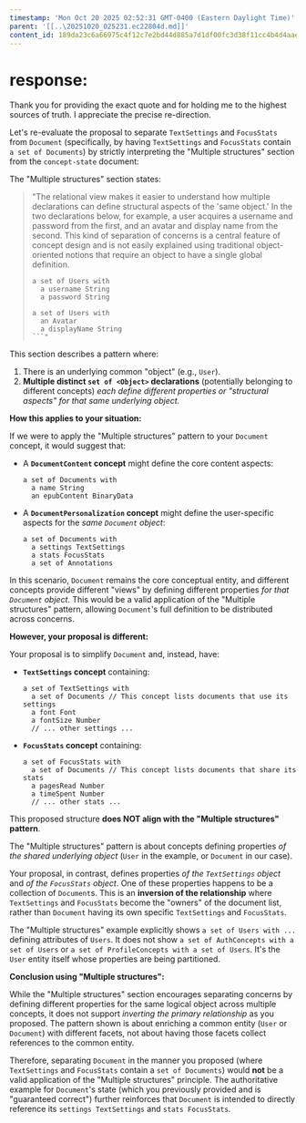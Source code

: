```yaml
---
timestamp: 'Mon Oct 20 2025 02:52:31 GMT-0400 (Eastern Daylight Time)'
parent: '[[..\20251020_025231.ec22804d.md]]'
content_id: 189da23c6a66975c4f12c7e2bd44d885a7d1df00fc3d38f11cc4b4d4aae8cc63
---
```


# response:

Thank you for providing the exact quote and for holding me to the highest sources of truth. I appreciate the precise re-direction.

Let's re-evaluate the proposal to separate `TextSettings` and `FocusStats` from `Document` (specifically, by having `TextSettings` and `FocusStats` contain `a set of Documents`) by strictly interpreting the "Multiple structures" section from the `concept-state` document:

The "Multiple structures" section states:

> "The relational view makes it easier to understand how multiple declarations can define structural aspects of the 'same object.' In the two declarations below, for example, a user acquires a username and password from the first, and an avatar and display name from the second. This kind of separation of concerns is a central feature of concept design and is not easily explained using traditional object-oriented notions that require an object to have a single global definition.
>
> ````
> a set of Users with
>   a username String
>   a password String
>
> a set of Users with
>   an Avatar
>   a displayName String
> ```"
> ````

This section describes a pattern where:

1. There is an underlying common "object" (e.g., `User`).
2. **Multiple distinct `set of <Object>` declarations** (potentially belonging to different concepts) *each define different properties or "structural aspects" for that same underlying object.*

**How this applies to your situation:**

If we were to apply the "Multiple structures" pattern to your `Document` concept, it would suggest that:

* A **`DocumentContent` concept** might define the core content aspects:
  ```
  a set of Documents with
    a name String
    an epubContent BinaryData
  ```
* A **`DocumentPersonalization` concept** might define the user-specific aspects for the *same `Document` object*:
  ```
  a set of Documents with
    a settings TextSettings
    a stats FocusStats
    a set of Annotations
  ```

In this scenario, `Document` remains the core conceptual entity, and different concepts provide different "views" by defining different properties *for that `Document` object*. This would be a valid application of the "Multiple structures" pattern, allowing `Document`'s full definition to be distributed across concerns.

**However, your proposal is different:**

Your proposal is to simplify `Document` and, instead, have:

* **`TextSettings` concept** containing:
  ```
  a set of TextSettings with
    a set of Documents // This concept lists documents that use its settings
    a font Font
    a fontSize Number
    // ... other settings ...
  ```
* **`FocusStats` concept** containing:
  ```
  a set of FocusStats with
    a set of Documents // This concept lists documents that share its stats
    a pagesRead Number
    a timeSpent Number
    // ... other stats ...
  ```

This proposed structure **does NOT align with the "Multiple structures" pattern**.

The "Multiple structures" pattern is about concepts defining properties *of the shared underlying object* (`User` in the example, or `Document` in our case).

Your proposal, in contrast, defines properties *of the `TextSettings` object* and *of the `FocusStats` object*. One of these properties happens to be a collection of `Document`s. This is an **inversion of the relationship** where `TextSettings` and `FocusStats` become the "owners" of the document list, rather than `Document` having its own specific `TextSettings` and `FocusStats`.

The "Multiple structures" example explicitly shows `a set of Users with ...` defining attributes of `Users`. It does not show `a set of AuthConcepts with a set of Users` or `a set of ProfileConcepts with a set of Users`. It's the `User` entity itself whose properties are being partitioned.

**Conclusion using "Multiple structures":**

While the "Multiple structures" section encourages separating concerns by defining different properties for the same logical object across multiple concepts, it does not support *inverting the primary relationship* as you proposed. The pattern shown is about enriching a common entity (`User` or `Document`) with different facets, not about having those facets collect references to the common entity.

Therefore, separating `Document` in the manner you proposed (where `TextSettings` and `FocusStats` contain a `set of Documents`) would **not** be a valid application of the "Multiple structures" principle. The authoritative example for `Document`'s state (which you previously provided and is "guaranteed correct") further reinforces that `Document` is intended to directly reference its `settings TextSettings` and `stats FocusStats`.

